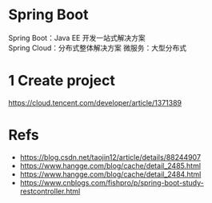 # Spring Boot

Spring Boot：Java EE 开发一站式解决方案  
Spring Cloud：分布式整体解决方案
微服务：大型分布式

# 1 Create project

https://cloud.tencent.com/developer/article/1371389

# Refs

- https://blog.csdn.net/taojin12/article/details/88244907
- https://www.hangge.com/blog/cache/detail_2485.html
- https://www.hangge.com/blog/cache/detail_2484.html
- https://www.cnblogs.com/fishpro/p/spring-boot-study-restcontroller.html
